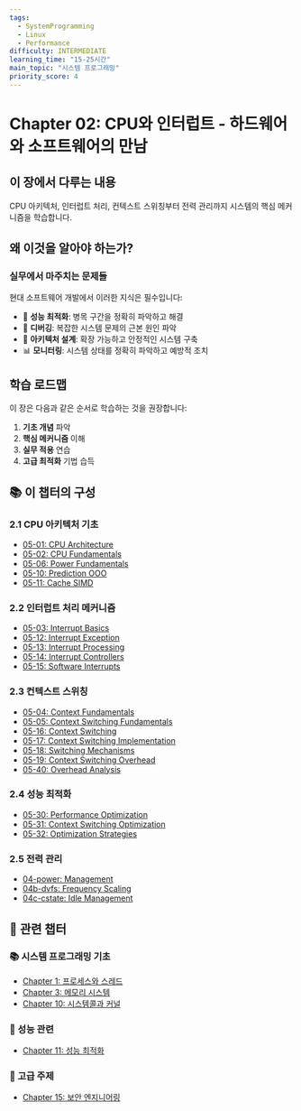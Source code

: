 ```yaml
---
tags:
  - SystemProgramming
  - Linux
  - Performance
difficulty: INTERMEDIATE
learning_time: "15-25시간"
main_topic: "시스템 프로그래밍"
priority_score: 4
---
```


# Chapter 02: CPU와 인터럽트 - 하드웨어와 소프트웨어의 만남

## 이 장에서 다루는 내용

CPU 아키텍처, 인터럽트 처리, 컨텍스트 스위칭부터 전력 관리까지 시스템의 핵심 메커니즘을 학습합니다.

## 왜 이것을 알아야 하는가?

### 실무에서 마주치는 문제들

현대 소프트웨어 개발에서 이러한 지식은 필수입니다:

- 🚀 **성능 최적화**: 병목 구간을 정확히 파악하고 해결
- 🐛 **디버깅**: 복잡한 시스템 문제의 근본 원인 파악  
- 🔧 **아키텍처 설계**: 확장 가능하고 안정적인 시스템 구축
- 📊 **모니터링**: 시스템 상태를 정확히 파악하고 예방적 조치

## 학습 로드맵

이 장은 다음과 같은 순서로 학습하는 것을 권장합니다:

1. **기초 개념** 파악
2. **핵심 메커니즘** 이해  
3. **실무 적용** 연습
4. **고급 최적화** 기법 습득

## 📚 이 챕터의 구성

### 2.1 CPU 아키텍처 기초

- [05-01: CPU Architecture](./05-01-cpu-architecture.md)
- [05-02: CPU Fundamentals](./05-02-cpu-fundamentals.md)
- [05-06: Power Fundamentals](./05-06-power-fundamentals.md)
- [05-10: Prediction OOO](./05-10-prediction-ooo.md)
- [05-11: Cache SIMD](./05-11-cache-simd.md)

### 2.2 인터럽트 처리 메커니즘

- [05-03: Interrupt Basics](./05-03-interrupt-basics.md)
- [05-12: Interrupt Exception](./05-12-interrupt-exception.md)
- [05-13: Interrupt Processing](./05-13-interrupt-processing.md)
- [05-14: Interrupt Controllers](./05-14-interrupt-controllers.md)
- [05-15: Software Interrupts](./05-15-software-interrupts.md)

### 2.3 컨텍스트 스위칭

- [05-04: Context Fundamentals](./05-04-context-fundamentals.md)
- [05-05: Context Switching Fundamentals](./05-05-context-switching-fundamentals.md)
- [05-16: Context Switching](./05-16-context-switching.md)
- [05-17: Context Switching Implementation](./05-17-context-switching-implementation.md)
- [05-18: Switching Mechanisms](./05-18-switching-mechanisms.md)
- [05-19: Context Switching Overhead](./05-19-context-switching-overhead.md)
- [05-40: Overhead Analysis](./05-40-overhead-analysis.md)

### 2.4 성능 최적화

- [05-30: Performance Optimization](./05-30-performance-optimization.md)
- [05-31: Context Switching Optimization](./05-31-context-switching-optimization.md)
- [05-32: Optimization Strategies](./05-32-optimization-strategies.md)

### 2.5 전력 관리

- [04-power: Management](./04-power-management.md)
- [04b-dvfs: Frequency Scaling](./04b-dvfs-frequency-scaling.md)
- [04c-cstate: Idle Management](./04c-cstate-idle-management.md)

## 🔗 관련 챕터

### 📚 시스템 프로그래밍 기초

- [Chapter 1: 프로세스와 스레드](../chapter-01-process-thread/index.md)
- [Chapter 3: 메모리 시스템](../chapter-03-memory-system/index.md)
- [Chapter 10: 시스템콜과 커널](../chapter-10-syscall-kernel/index.md)

### 🚀 성능 관련  

- [Chapter 11: 성능 최적화](../chapter-11-performance-optimization/index.md)

### 🔧 고급 주제

- [Chapter 15: 보안 엔지니어링](../chapter-15-security-engineering/index.md)
